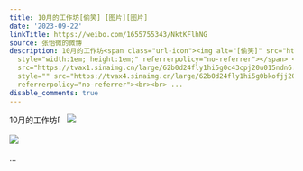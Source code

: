 ```yaml
---
title: 10月的工作坊[偷笑] [图片][图片]
date: '2023-09-22'
linkTitle: https://weibo.com/1655755343/NktKFlhNG
source: 张怡微的微博
description: 10月的工作坊<span class="url-icon"><img alt="[偷笑]" src="https://h5.sinaimg.cn/m/emoticon/icon/default/d_touxiao-0d995330b6.png"
  style="width:1em; height:1em;" referrerpolicy="no-referrer"></span> <img style=""
  src="https://tvax1.sinaimg.cn/large/62b0d24fly1hi5g0c43cpj20u015ndn6.jpg" referrerpolicy="no-referrer"><br><br><img
  style="" src="https://tvax4.sinaimg.cn/large/62b0d24fly1hi5g0bkofjj20u016gtds.jpg"
  referrerpolicy="no-referrer"><br><br> ...
disable_comments: true
---
```

10月的工作坊<span class="url-icon"><img alt="[偷笑]" src="https://h5.sinaimg.cn/m/emoticon/icon/default/d_touxiao-0d995330b6.png" style="width:1em; height:1em;" referrerpolicy="no-referrer"></span> <img style="" src="https://tvax1.sinaimg.cn/large/62b0d24fly1hi5g0c43cpj20u015ndn6.jpg" referrerpolicy="no-referrer"><br><br><img style="" src="https://tvax4.sinaimg.cn/large/62b0d24fly1hi5g0bkofjj20u016gtds.jpg" referrerpolicy="no-referrer"><br><br> ...